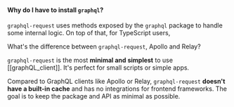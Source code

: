 ---
---

#### Why do I have to install `graphql`?

`graphql-request` uses methods exposed by the `graphql` package to handle some internal logic. On top of that, for TypeScript users, 


What's the difference between `graphql-request`, Apollo and Relay?

`graphql-request` is the most **minimal and simplest** to use [[graphQL_client]]. It's perfect for small scripts or simple apps.

Compared to GraphQL clients like Apollo or Relay, `graphql-request` **doesn't have a built-in cache** and has no integrations for frontend frameworks. The goal is to keep the package and API as minimal as possible.
